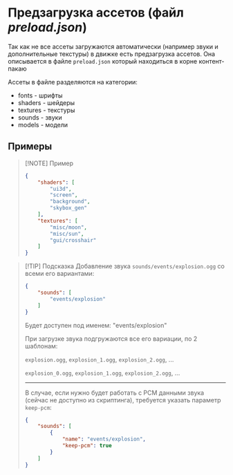 # Предзагрузка ассетов (файл *preload.json*)

Так как не все ассеты загружаются автоматически (например звуки и дополнительные текстуры)
в движке есть предзагрузка ассетов.
Она описывается в файле `preload.json` который находиться в корне контент-пакаю

Ассеты в файле разделяются на категории:

- fonts - шрифты
- shaders - шейдеры
- textures - текстуры
- sounds - звуки
- models - модели

## Примеры

> [!NOTE] Пример
>
> ```json
> {
>     "shaders": [
>         "ui3d",
>         "screen",
>         "background",
>         "skybox_gen"
>     ],
>     "textures": [
>         "misc/moon",
>         "misc/sun",
>         "gui/crosshair"
>     ]
> }
> ```

> [!TIP] Подсказка
> Добавление звука `sounds/events/explosion.ogg` со всеми его вариантами:
>
> ```json
> {
>     "sounds": [
>         "events/explosion"
>     ]
> }
> ```
>
> Будет доступен под именем: "events/explosion"
>
> При загрузке звука подгружаются все его вариации, по 2 шаблонам:
>
> `explosion.ogg`, `explosion_1.ogg`, `explosion_2.ogg`, ...
>
> `explosion_0.ogg`, `explosion_1.ogg`, `explosion_2.ogg`, ...
>
> ---
>
> В случае, если нужно будет работать с PCM данными звука (сейчас не доступно из скриптинга), требуется указать параметр `keep-pcm`:
>
> ```json
> {
>     "sounds": [
>         {
>             "name": "events/explosion",
>             "keep-pcm": true
>         }
>     ]
> }
> ```
